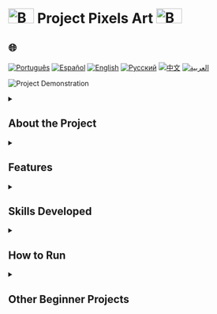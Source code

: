 # <img src="https://cdn-icons-png.flaticon.com/128/5701/5701867.png" alt="Beginner Logo" width="52" height="30" /> Project Pixels Art   <img src="https://cdn-icons-png.flaticon.com/128/5701/5701867.png" alt="Beginner Logo" width="52" height="30" />

## 🌐 
[![Português](https://img.shields.io/badge/Português-green)](https://github.com/SamuelRocha91/PixelsArt/blob/main/README.md) 
[![Español](https://img.shields.io/badge/Español-yellow)](https://github.com/SamuelRocha91/PixelsArt/blob/main/README_es.md) 
[![English](https://img.shields.io/badge/English-blue)](https://github.com/SamuelRocha91/PixelsArt/blob/main/README_en.md) 
[![Русский](https://img.shields.io/badge/Русский-lightgrey)](https://github.com/SamuelRocha91/PixelsArt/blob/main/README_ru.md) 
[![中文](https://img.shields.io/badge/中文-red)](https://github.com/SamuelRocha91/PixelsArt/blob/main/README_ch.md)
[![العربية](https://img.shields.io/badge/العربية-orange)](https://github.com/SamuelRocha91/PixelsArt/blob/main/README_ar.md)

![Project Demonstration](./gifs/paletadecores.gif)

<details>
  <summary><h2>About the Project</h2></summary>
  This is an evaluation project developed in the **Fundamentals** module of the **Web Development course at Trybe**. It explores essential concepts of **JavaScript**, **CSS**, and **HTML**, focusing on **DOM** manipulation and data storage in **Web Storage**.
  
  The goal of the project is to create a pixel art application, where the user can select colors from a random palette and apply them to a grid of squares. The application also allows storing the selected colors and the grid size, even after the page is reloaded.
</details>

<details>
  <summary><h2>Features</h2></summary>
  - Select colors from a **random palette**.
  - Apply colors to a **pixel grid**.
  - **Save** the colors and grid configuration in the browser (using **Local Storage**).
  - **Resize** the number of squares in the grid.
  - **Clear** the grid, removing the applied colors.
</details>

<details>
  <summary><h2>Skills Developed</h2></summary>
  During the development of this project, the following skills were enhanced:
  
  1. Manipulation of elements in the **DOM**.
  2. Use of **Web Storage** for data persistence.
  3. Application of **programming logic** in a practical context.
  4. Implementation of **loops**.
  5. Application of **conditionals**.
  6. Code modularization through **functions**.
</details>

<details>
  <summary><h2>How to Run</h2></summary>
  1. Clone this repository:
     ```bash
     git clone https://github.com/SamuelRocha91/PixelsArt.git
     ```
  2. Navigate to the project directory:
     ```bash
     cd PixelsArt
     ```
  3. Open the `index.html` file in your browser.
</details>

<details>
  <summary><h2>Other Beginner Projects</h2></summary>
  Here are some other projects I developed during the beginning of my journey as a developer:
  
  - 🖥️ [Binary Converter](https://github.com/SamuelRocha91/Bin2Dec/blob/main/README_en.md)
  - 🧮 [Calculator](https://github.com/SamuelRocha91/calculator/blob/main/README_en.md)
  - 🪐 [Star Wars Planets](https://github.com/SamuelRocha91/javascriptStarWarsPlanets/blob/main/README_en.md)
  - 🦖 [Meme Generator](https://github.com/SamuelRocha91/memeGenerator/blob/main/README_en.md)
  - 📝 [Todo List](https://github.com/SamuelRocha91/TodoList/blob/main/README_en.md)
</details>